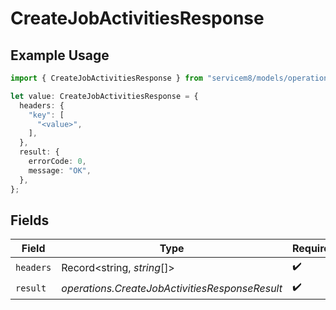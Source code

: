 # CreateJobActivitiesResponse

## Example Usage

```typescript
import { CreateJobActivitiesResponse } from "servicem8/models/operations";

let value: CreateJobActivitiesResponse = {
  headers: {
    "key": [
      "<value>",
    ],
  },
  result: {
    errorCode: 0,
    message: "OK",
  },
};
```

## Fields

| Field                                          | Type                                           | Required                                       | Description                                    |
| ---------------------------------------------- | ---------------------------------------------- | ---------------------------------------------- | ---------------------------------------------- |
| `headers`                                      | Record<string, *string*[]>                     | :heavy_check_mark:                             | N/A                                            |
| `result`                                       | *operations.CreateJobActivitiesResponseResult* | :heavy_check_mark:                             | N/A                                            |